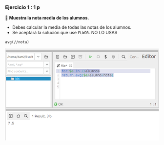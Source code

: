 ### **Ejercicio 1** : 1 p 
📌 **Muestra la nota media de los alumnos.**  
- Debes calcular la media de todas las notas de los alumnos.  
- Se aceptará la solución que use `FLWOR`. NO LO USAS

```
avg(//nota)
```
![alt text](capturas/1.png)
